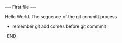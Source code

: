 --- First file ---

Hello World.
The sequence of the git committ process
* remember git add comes before git commmit

-END-
